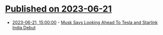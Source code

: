 # [Published on 2023-06-21](index.md)

* [2023-06-21, 15:00:00](https://tech.slashdot.org/story/23/06/21/157205/musk-says-looking-ahead-to-tesla-and-starlink-india-debut?utm_source=rss1.0mainlinkanon&utm_medium=feed) - [Musk Says Looking Ahead To Tesla and Starlink India Debut](https://tech.slashdot.org/story/23/06/21/157205/musk-says-looking-ahead-to-tesla-and-starlink-india-debut?utm_source=rss1.0mainlinkanon&utm_medium=feed)
